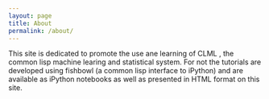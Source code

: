 ```yaml
---
layout: page
title: About
permalink: /about/
---
```


This site is dedicated to promote the use ane learning of CLML , the common lisp machine learing and statistical system. For not the tutorials are developed using fishbowl (a common lisp interface to iPython) and are available as iPython notebooks as well as presented in HTML format on this site.

